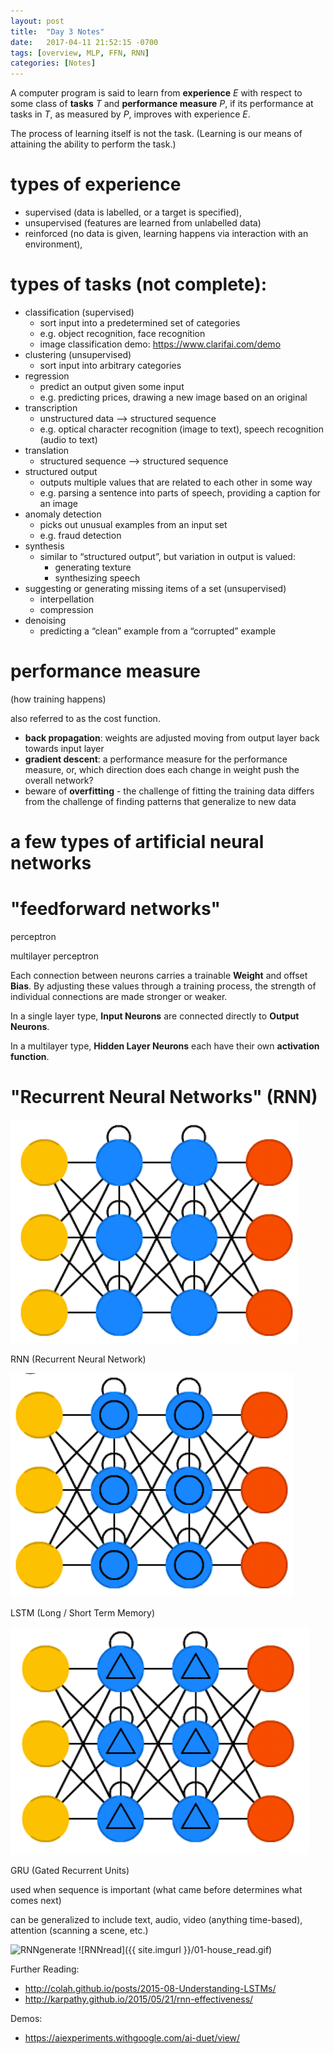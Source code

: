 ```yaml
---
layout: post
title:  "Day 3 Notes"
date:   2017-04-11 21:52:15 -0700
tags: [overview, MLP, FFN, RNN]
categories: [Notes]
---
```


A computer program is said to learn from **experience** *E* with respect to some class of **tasks** *T* and **performance measure** *P*, if its performance at tasks in *T*, as measured by *P*, improves with experience *E*.

The process of learning itself is not the task. (Learning is our means of attaining the ability to perform the task.)

# types of experience
- supervised (data is labelled, or a target is specified), 
- unsupervised (features are learned from unlabelled data) 
- reinforced (no data is given, learning happens via interaction with an environment), 

# types of tasks (not complete):
- classification (supervised)
  - sort input into a predetermined set of categories
  - e.g. object recognition, face recognition
  - image classification demo: https://www.clarifai.com/demo
- clustering (unsupervised)
  - sort input into arbitrary categories
- regression
  - predict an output given some input 
  - e.g. predicting prices, drawing a new image based on an original
- transcription
  - unstructured data  —> structured sequence
  - e.g. optical character recognition (image to text), speech recognition (audio to text)
- translation
  - structured sequence —> structured sequence
- structured output
  - outputs multiple values that are related to each other in some way
  - e.g. parsing a sentence into parts of speech, providing a caption for an image
- anomaly detection
  - picks out unusual examples from an input set
  - e.g. fraud detection
- synthesis
  - similar to “structured output”, but variation in output is valued:
    - generating texture
    - synthesizing speech
- suggesting or generating missing items of a set (unsupervised)
  - interpellation
  - compression
- denoising
  - predicting a “clean” example from a “corrupted” example

# performance measure
(how training happens)

also referred to as the cost function.

- **back propagation**: weights are adjusted moving from output layer back towards input layer
- **gradient descent**: a performance measure for the performance measure, or, which direction does each change in weight push the overall network?
- beware of **overfitting** - the challenge of fitting the training data differs from the challenge of finding patterns that generalize to new data

# a few types of artificial neural networks

# "feedforward networks" 

perceptron

multilayer perceptron

Each connection between neurons carries a trainable **Weight** and offset **Bias**. By adjusting these values through a training process, the strength of individual connections are made stronger or weaker.

In a single layer type, **Input Neurons** are connected directly to **Output Neurons**. 

In a multilayer type, **Hidden Layer Neurons** each have their own **activation function**.

# "Recurrent Neural Networks" (RNN)

![RNN](/assets/images/rnn.png)

RNN (Recurrent Neural Network)

![LSTM](/assets/images/lstm.png)

LSTM (Long / Short Term Memory)

![GRU](/assets/images/gru.png)

GRU (Gated Recurrent Units)

used when sequence is important (what came before determines what comes next)

can be generalized to include text, audio, video (anything time-based), attention (scanning a scene, etc.)

![RNNgenerate](/findbyimage/assets/images/01-house_generate.gif)
![RNNread]({{ site.imgurl }}/01-house_read.gif)

Further Reading:
- http://colah.github.io/posts/2015-08-Understanding-LSTMs/
- http://karpathy.github.io/2015/05/21/rnn-effectiveness/

Demos:
- https://aiexperiments.withgoogle.com/ai-duet/view/

 





